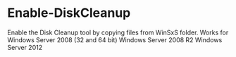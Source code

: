 # Enable-DiskCleanup
Enable the Disk Cleanup tool by copying files from WinSxS folder.
Works for 
  Windows Server 2008 (32 and 64 bit)
  Windows Server 2008 R2
	Windows Server 2012
